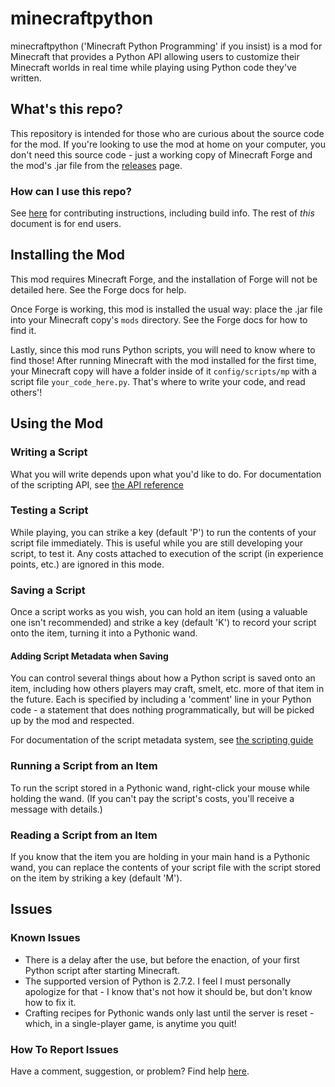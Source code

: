 # minecraftpython
minecraftpython ('Minecraft Python Programming' if you insist) is a mod for Minecraft that provides a Python API allowing users to customize their Minecraft worlds in real time while playing using Python code they've written.
## What's this repo?
This repository is intended for those who are curious about the source code for the mod.  If you're looking to use the mod at home on your computer, you don't need this source code - just a working copy of Minecraft Forge and the mod's .jar file from the [releases](https://github.com/minecraftpython/minecraftpython-mc1.12.2/releases) page.
### How can I use this repo?
See [here](https://github.com/minecraftpython/minecraftpython-mc1.12.2/blob/master/CONTRIBUTING.md) for contributing instructions, including build info.  The rest of *this* document is for end users.

## Installing the Mod
This mod requires Minecraft Forge, and the installation of Forge will not be detailed here.  See the Forge docs for help.

Once Forge is working, this mod is installed the usual way: place the .jar file into your Minecraft copy's `mods` directory.  See the Forge docs for how to find it.

Lastly, since this mod runs Python scripts, you will need to know where to find those!  After running Minecraft with the mod installed for the first time, your Minecraft copy will have a folder inside of it `config/scripts/mp` with a script file `your_code_here.py`.  That's where to write your code, and read others'!

## Using the Mod
### Writing a Script
What you will write depends upon what you'd like to do.  For documentation of the scripting API, see [the API reference](https://github.com/minecraftpython/minecraftpython-mc1.12.2/blob/master/API.md)

### Testing a Script
While playing, you can strike a key (default 'P') to run the contents of your script file immediately.  This is useful while you are still developing your script, to test it.  Any costs attached to execution of the script (in experience points, etc.) are ignored in this mode.

### Saving a Script
Once a script works as you wish, you can hold an item (using a valuable one isn't recommended) and strike a key (default 'K') to record your script onto the item, turning it into a Pythonic wand.

#### Adding Script Metadata when Saving
You can control several things about how a Python script is saved onto an item, including how others players may craft, smelt, etc. more of that item in the future.  Each is specified by including a 'comment' line in your Python code - a statement that does nothing programmatically, but will be picked up by the mod and respected.

For documentation of the script metadata system, see [the scripting guide](https://github.com/minecraftpython/minecraftpython-mc1.12.2/blob/master/SCRIPTING.md)
### Running a Script from an Item
To run the script stored in a Pythonic wand, right-click your mouse while holding the wand.  (If you can't pay the script's costs, you'll receive a message with details.)

### Reading a Script from an Item
If you know that the item you are holding in your main hand is a Pythonic wand, you can replace the contents of your script file with the script stored on the item by striking a key (default 'M').

## Issues
### Known Issues
* There is a delay after the use, but before the enaction, of your first Python script after starting Minecraft.  
* The supported version of Python is 2.7.2.  I feel I must personally apologize for that - I know that's not how it should be, but don't know how to fix it.
* Crafting recipes for Pythonic wands only last until the server is reset - which, in a single-player game, is anytime you quit!

### How To Report Issues
Have a comment, suggestion, or problem? Find help [here](https://github.com/minecraftpython/minecraftpython-mc1.12.2/issues).
